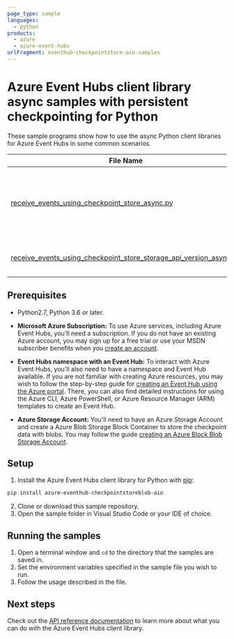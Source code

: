 ```yaml
---
page_type: sample
languages:
  - python
products:
  - azure
  - azure-event-hubs
urlFragment: eventhub-checkpointstore-aio-samples
---
```


# Azure Event Hubs client library async samples with persistent checkpointing for Python

These sample programs show how to use the async Python client libraries for Azure Event Hubs in some common scenarios.

| **File Name**                                                | **Description**                                                                                                                                                  |
| ------------------------------------------------------------ | ---------------------------------------------------------------------------------------------------------------------------------------------------------------- |
| [receive_events_using_checkpoint_store_async.py](https://github.com/Azure/azure-sdk-for-python/tree/master/sdk/eventhub/azure-eventhub-checkpointstoreblob-aio/samples/receive_events_using_checkpoint_store_async.py)        | Demonstrates how to use the BlobCheckpointStore with EventHubConsumerClient to process events from all partitions of a consumer group in an Event Hubs instance. |
| [receive_events_using_checkpoint_store_storage_api_version_async.py](https://github.com/Azure/azure-sdk-for-python/tree/master/sdk/eventhub/azure-eventhub-checkpointstoreblob-aio/samples/receive_events_using_checkpoint_store_storage_api_version_async.py) | Demonstrates how to use a specific Azure Storage Blobs API version with BlobCheckpointStore.                                                                     |

## Prerequisites
- Python2.7, Python 3.6 or later.
- **Microsoft Azure Subscription:**  To use Azure services, including Azure Event Hubs, you'll need a subscription. If you do not have an existing Azure account, you may sign up for a free trial or use your MSDN subscriber benefits when you [create an account](https://azure.microsoft.com/).

- **Event Hubs namespace with an Event Hub:** To interact with Azure Event Hubs, you'll also need to have a namespace and Event Hub  available.  If you are not familiar with creating Azure resources, you may wish to follow the step-by-step guide for [creating an Event Hub using the Azure portal](https://docs.microsoft.com/azure/event-hubs/event-hubs-create).  There, you can also find detailed instructions for using the Azure CLI, Azure PowerShell, or Azure Resource Manager (ARM) templates to create an Event Hub.

- **Azure Storage Account:** You'll need to have an Azure Storage Account and create a Azure Blob Storage Block Container to store the checkpoint data with blobs. You may follow the guide [creating an Azure Block Blob Storage Account](https://docs.microsoft.com/azure/storage/blobs/storage-blob-create-account-block-blob).

## Setup

1. Install the Azure Event Hubs client library for Python with [pip](https://pypi.org/project/pip/):
```bash
pip install azure-eventhub-checkpointstoreblob-aio
```
2. Clone or download this sample repository.
3. Open the sample folder in Visual Studio Code or your IDE of choice.

## Running the samples

1. Open a terminal window and `cd` to the directory that the samples are saved in.
2. Set the environment variables specified in the sample file you wish to run.
3. Follow the usage described in the file.

## Next steps

Check out the [API reference documentation](https://azuresdkdocs.blob.core.windows.net/$web/python/azure-eventhub/5.3.1/azure.eventhub.aio.html) to learn more about
what you can do with the Azure Event Hubs client library.
